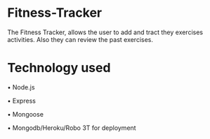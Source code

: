 # Fitness-Tracker

The Fitness Tracker, allows the user to add and tract they exercises activities.  Also they can review the past exercises.



# Technology used 

•	Node.js

•	Express

•	Mongoose

•	Mongodb/Heroku/Robo 3T for deployment
